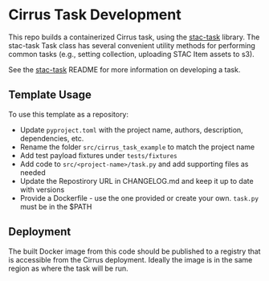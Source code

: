 # Cirrus Task Development

This repo builds a containerized Cirrus task, using the [stac-task](https://github.com/stac-utils/stac-task) library.
The stac-task Task class has several convenient utility methods for performing common tasks
(e.g., setting collection, uploading STAC Item assets to s3).

See the [stac-task](https://github.com/stac-utils/stac-task) README for more information on developing a task.

## Template Usage

To use this template as a repository:

- Update `pyproject.toml` with the project name, authors, description, dependencies, etc.
- Rename the folder `src/cirrus_task_example` to match the project name
- Add test payload fixtures under `tests/fixtures`
- Add code to `src/<project-name>/task.py` and add supporting files as needed
- Update the Repostirory URL in CHANGELOG.md and keep it up to date with versions
- Provide a Dockerfile - use the one provided or create your own. `task.py` must be in the $PATH

## Deployment

The built Docker image from this code should be published to a registry that is accessible
from the Cirrus deployment. Ideally the image is in the same region as where the task will be run. 
